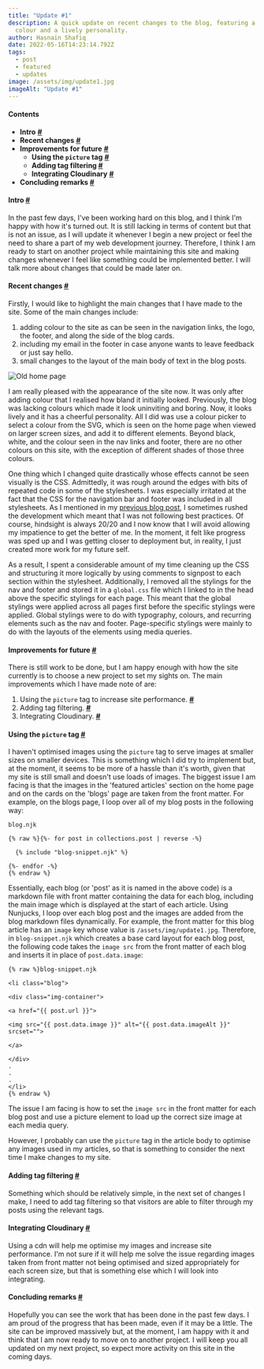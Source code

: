 ```yaml
---
title: "Update #1"
description: A quick update on recent changes to the blog, featuring a splash of
  colour and a lively personality.
author: Hasnain Shafiq
date: 2022-05-16T14:23:14.792Z
tags:
  - post
  - featured
  - updates
image: /assets/img/update1.jpg
imageAlt: "Update #1"
---
```

#### **Contents**

* **Intro** **<a href="#intro"> # </a>**
* **Recent changes** **<a href="#changes"> # </a>**
* **Improvements for future** **<a href="#improvements"> # </a>**
  * **Using the `picture` tag** **<a href="#picture"> #</a>**
  * **Adding tag filtering <a href="#tags"> # </a>**
  * **Integrating Cloudinary** **<a href="#cloudinary"> # </a>**
* **Concluding remarks <a href="#conclusion"> # </a>**

#### **Intro** <a href="#intro" id="intro"> # </a>

In the past few days, I've been working hard on this blog, and I think I'm happy with how it's turned out. It is still lacking in terms of content but that is not an issue, as I will update it whenever I begin a new project or feel the need to share a part of my web development journey. Therefore, I think I am ready to start on another project while maintaining this site and making changes whenever I feel like something could be implemented better. I will talk more about changes that could be made later on. 

#### **Recent changes** <a href="#changes" id="changes"> # </a>

Firstly, I would like to highlight the main changes that I have made to the site. Some of the main changes include:

1. adding colour to the site as can be seen in the navigation links, the logo, the footer, and along the side of the blog cards.
2. including my email in the footer in case anyone wants to leave feedback or just say hello.
3. small changes to the layout of the main body of text in the blog posts.

<img src="/assets/img/old-blogs.jpg" alt="Old home page" title="The old blog page was dull and lacked personality."/>


I am really pleased with the appearance of the site now. It was only after adding colour that I realised how bland it initially looked. Previously, the blog was lacking colours which made it look uninviting and boring. Now, it looks lively and it has a cheerful personality. All I did was use a colour picker to select a colour from the SVG, which is seen on the home page when viewed on larger screen sizes, and add it to different elements. Beyond black, white, and the colour seen in the nav links and footer, there are no other colours on this site, with the exception of different shades of those three colours. 

One thing which I changed quite drastically whose effects cannot be seen visually is the CSS. Admittedly, it was rough around the edges with bits of repeated code in some of the stylesheets. I was especially irritated at the fact that the CSS for the navigation bar and footer was included in all stylesheets. As I mentioned in my [previous blog post](https://hasnain-shafiq.netlify.app/blog/2022-05-11-building-my-blog/), I sometimes rushed the development which meant that I was not following best practices. Of course, hindsight is always 20/20 and I now know that I will avoid allowing my impatience to get the better of me. In the moment, it felt like progress was sped up and I was getting closer to deployment but, in reality, I just created more work for my future self.  

As a result, I spent a considerable amount of my time cleaning up the CSS and structuring it more logically by using comments to signpost to each section within the stylesheet. Additionally, I removed all the stylings for the nav and footer and stored it in a `global.css` file which I linked to in the head above the specific stylings for each page. This meant that the global stylings were applied across all pages first before the specific stylings were applied. Global stylings were to do with typography, colours, and recurring elements such as the nav and footer. Page-specific stylings were mainly to do with the layouts of the elements using media queries.  

#### **Improvements for future** <a href="#improvements" id="improvements"> # </a>

There is still work to be done, but I am happy enough with how the site currently is to choose a new project to set my sights on. The main improvements which I have made note of are:

1. Using the `picture` tag to increase site performance. **<a href="#picture"> #</a>**
2. Adding tag filtering. **<a href="#tags"> # </a>**
3. Integrating Cloudinary. **<a href="#cloudinary"> # </a>**

#### **Using the `picture` tag** <a href="#picture" id="picture"> # </a>

I haven't optimised images using the `picture` tag to serve images at smaller sizes on smaller devices. This is something which I did try to implement but, at the moment, it seems to be more of a hassle than it's worth, given that my site is still small and doesn't use loads of images. The biggest issue I am facing is that the images in the 'featured articles' section on the home page and on the cards on the 'blogs' page are taken from the front matter. For example, on the blogs page, I loop over all of my blog posts in the following way: 

<pre><code><span>blog.njk</span>

{% raw %}{%- for post in collections.post | reverse -%}

  {% include "blog-snippet.njk" %}

{%- endfor -%} 
{% endraw %}</code></pre>

Essentially, each blog (or 'post' as it is named in the above code) is a markdown file with front matter containing the data for each blog, including the main image which is displayed at the start of each article. Using Nunjucks, I loop over each blog post and the images are added from the blog markdown files dynamically. For example, the front matter for this blog article has an `image` key whose value is `/assets/img/update1.jpg`. Therefore, in `blog-snippet.njk` which creates a base card layout for each blog post, the following code takes the `image src` from the front matter of each blog and inserts it in place of `post.data.image`: 

<pre><code>{% raw %}<span>blog-snippet.njk</span>

&lt;li class="blog"&gt;

&lt;div class="img-container"&gt;

&lt;a href="{{ post.url }}"&gt;

&lt;img src="{{ post.data.image }}" alt="{{ post.data.imageAlt }}" srcset=""&gt;

&lt;/a&gt;

&lt;/div&gt;
.
.
.
&lt;/li&gt;
{% endraw %}</code></pre>

 The issue I am facing is how to set the `image src` in the front matter for each blog post and use a picture element to load up the correct size image at each media query. 

However, I probably can use the `picture` tag in the article body to optimise any images used in my articles, so that is something to consider the next time I make changes to my site. 

#### **Adding tag filtering** <a href="#tags" id="tags"> # </a>

Something which should be relatively simple, in the next set of changes I make, I need to add tag filtering so that visitors are able to filter through my posts using the relevant tags.

#### **Integrating Cloudinary** <a href="#cloudinary" id="cloudinary"> # </a>

Using a cdn will help me optimise my images and increase site performance. I'm not sure if it will help me solve the issue regarding images taken from front matter not being optimised and sized appropriately for each screen size, but that is something else which I will look into integrating. 

#### **Concluding remarks** <a href="#conclusion" id="conclusion"> # </a>

Hopefully you can see the work that has been done in the past few days. I am proud of the progress that has been made, even if it may be a little. The site can be improved massively but, at the moment, I am happy with it and think that I am now ready to move on to another project. I will keep you all updated on my next project, so expect more activity on this site in the coming days.